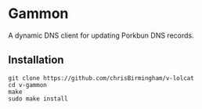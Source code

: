 # Gammon

A dynamic DNS client for updating Porkbun DNS records.

## Installation

```commandline
git clone https://github.com/chrisBirmingham/v-lolcat
cd v-gammon
make
sudo make install
```

